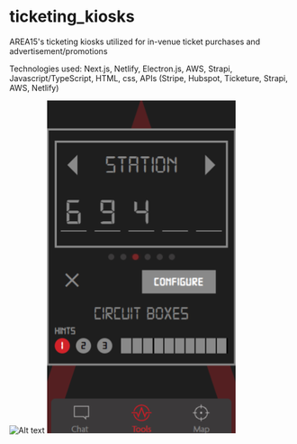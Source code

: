 # ticketing_kiosks
AREA15's ticketing kiosks utilized for in-venue ticket purchases and advertisement/promotions 

Technologies used: Next.js, Netlify, Electron.js, AWS, Strapi, Javascript/TypeScript, HTML, css, APIs (Stripe, Hubspot, Ticketure, Strapi, AWS, Netlify) 

![Alt text]([https://github.com/R2DEV0/area15_origin_quest/blob/main/Origin%20Quest%20Example.png](https://github.com/R2DEV0/ticketing_kiosks/blob/main/IMG_4541.HEIC) "Kiosk Example")
![Alt text](https://github.com/R2DEV0/area15_origin_quest/blob/main/Origin%20Quest%20Example%202.png "Origin Quest Example")
